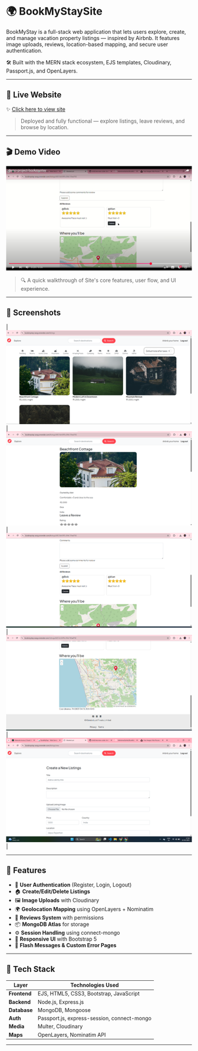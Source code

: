 # 🌍 BookMyStaySite
BookMyStay is a full-stack web application that lets users explore, create, and manage vacation property listings — inspired by Airbnb. It features image uploads, reviews, location-based mapping, and secure user authentication.

🛠 Built with the MERN stack ecosystem, EJS templates, Cloudinary, Passport.js, and OpenLayers.

---

## 🔗 Live Website

✨ [Click here to view site](https://bookmystay-aosg.onrender.com/listings)

> Deployed and fully functional — explore listings, leave reviews, and browse by location.

---

## 🎬 Demo Video

[![Watch the Demo](assets/thumbnail.png)](https://youtu.be/a-1wHUW7A2A)

> 🔍 A quick walkthrough of Site's core features, user flow, and UI experience.

---

## 📸 Screenshots


| ![Home](./assets/home.png) |
![Details](./assets/listing_1.png) |
![Details](./assets/listing_2.png) |
![Details](./assets/listing_3.png) |
![Form](./assets/new.png) |

---

## 🚀 Features

- 🔐 **User Authentication** (Register, Login, Logout)
- 🏠 **Create/Edit/Delete Listings**
- 🖼️ **Image Uploads** with Cloudinary
- 🌍 **Geolocation Mapping** using OpenLayers + Nominatim
- 💬 **Reviews System** with permissions
- 📦 **MongoDB Atlas** for storage
- ⚙️ **Session Handling** using connect-mongo
- 🎨 **Responsive UI** with Bootstrap 5
- 📌 **Flash Messages & Custom Error Pages**

---

## 🧰 Tech Stack

| Layer        | Technologies Used                          |
|--------------|---------------------------------------------|
| **Frontend** | EJS, HTML5, CSS3, Bootstrap, JavaScript     |
| **Backend**  | Node.js, Express.js                        |
| **Database** | MongoDB, Mongoose                          |
| **Auth**     | Passport.js, express-session, connect-mongo|
| **Media**    | Multer, Cloudinary                         |
| **Maps**     | OpenLayers, Nominatim API                  |

---
